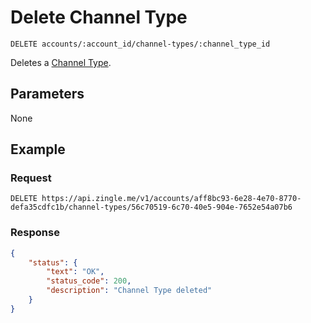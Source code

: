 # Delete Channel Type

    DELETE accounts/:account_id/channel-types/:channel_type_id
    
Deletes a [Channel Type].

## Parameters
None

## Example
### Request

    DELETE https://api.zingle.me/v1/accounts/aff8bc93-6e28-4e70-8770-defa35cdfc1b/channel-types/56c70519-6c70-40e5-904e-7652e54a07b6

### Response
``` json
{
    "status": {
        "text": "OK",
        "status_code": 200,
        "description": "Channel Type deleted"
    } 
}
```

[Channel Type]: README.md
